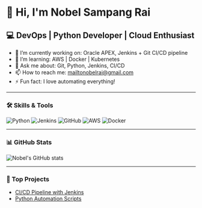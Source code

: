# 👋 Hi, I'm Nobel Sampang Rai
## 💻 DevOps | Python Developer | Cloud Enthusiast

- 🔭 I’m currently working on: Oracle APEX, Jenkins + Git CI/CD pipeline  
- 🌱 I’m learning: AWS | Docker | Kubernetes  
- 💬 Ask me about: Git, Python, Jenkins, CI/CD  
- 📫 How to reach me: mailtonobelrai@gmail.com 
- ⚡ Fun fact: I love automating everything!

---

### 🛠️ Skills & Tools
![Python](https://img.shields.io/badge/Python-3776AB?style=flat&logo=python&logoColor=white)
![Jenkins](https://img.shields.io/badge/Jenkins-D24939?style=flat&logo=jenkins&logoColor=white)
![GitHub](https://img.shields.io/badge/GitHub-181717?style=flat&logo=github&logoColor=white)
![AWS](https://img.shields.io/badge/AWS-232F3E?style=flat&logo=amazon-aws&logoColor=white)
![Docker](https://img.shields.io/badge/Docker-2496ED?style=flat&logo=docker&logoColor=white)

---

### 📊 GitHub Stats
![Nobel's GitHub stats](https://github-readme-stats.vercel.app/api?username=nobelrai&show_icons=true&theme=tokyonight)

---

### 🧠 Top Projects
- [CI/CD Pipeline with Jenkins](https://github.com/nobelrai/jenkins-ci-cd-pipeline)
- [Python Automation Scripts](https://github.com/nobelrai/python-automation-tools)

